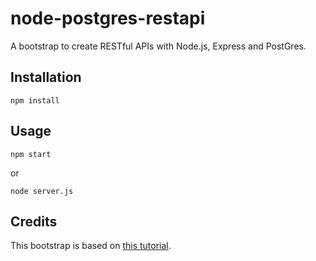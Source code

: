 node-postgres-restapi
=====================

A bootstrap to create RESTful APIs with Node.js, Express and PostGres.

## Installation

```
npm install
```

## Usage

```
npm start
```

or

```
node server.js
```

## Credits

This bootstrap is based on [this tutorial](http://mherman.org/blog/2016/03/13/designing-a-restful-api-with-node-and-postgres/).
